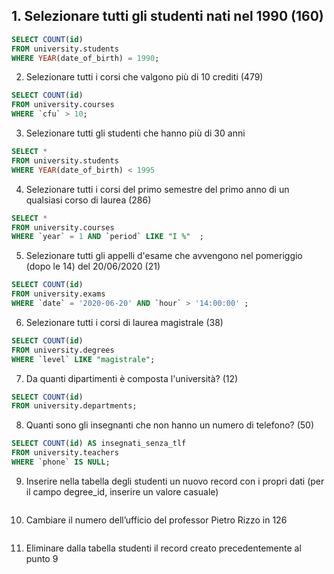 ## 1. Selezionare tutti gli studenti nati nel 1990 (160)

```sql
SELECT COUNT(id)
FROM university.students
WHERE YEAR(date_of_birth) = 1990;
```

2. Selezionare tutti i corsi che valgono più di 10 crediti (479)

```sql
SELECT COUNT(id) 
FROM university.courses
WHERE `cfu` > 10;
```

3. Selezionare tutti gli studenti che hanno più di 30 anni

```sql
SELECT * 
FROM university.students
WHERE YEAR(date_of_birth) < 1995
```

4. Selezionare tutti i corsi del primo semestre del primo anno di un qualsiasi corso di laurea (286)

```sql
SELECT * 
FROM university.courses
WHERE `year` = 1 AND `period` LIKE "I %"  ;
```



5. Selezionare tutti gli appelli d'esame che avvengono nel pomeriggio (dopo le 14) del 20/06/2020 (21)

```sql
SELECT COUNT(id) 
FROM university.exams
WHERE `date` = '2020-06-20' AND `hour` > '14:00:00' ;
```


6. Selezionare tutti i corsi di laurea magistrale (38)

```sql
SELECT COUNT(id) 
FROM university.degrees
WHERE `level` LIKE "magistrale";
```

7. Da quanti dipartimenti è composta l'università? (12)

```sql
SELECT COUNT(id) 
FROM university.departments;
```

8. Quanti sono gli insegnanti che non hanno un numero di telefono? (50)

```sql
SELECT COUNT(id) AS insegnati_senza_tlf
FROM university.teachers
WHERE `phone` IS NULL;
```

9. Inserire nella tabella degli studenti un nuovo record con i propri dati (per il campo degree_id, inserire un valore casuale)

```sql
```

10. Cambiare il numero dell’ufficio del professor Pietro Rizzo in 126

```sql
```

11. Eliminare dalla tabella studenti il record creato precedentemente al punto 9

```sql
```

